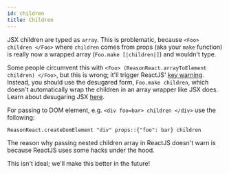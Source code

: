 ```yaml
---
id: children
title: Children
---
```


JSX children are typed as `array`. This is problematic, because `<Foo> children </Foo>` where `children` comes from props (aka your `make` function) is really now a wrapped array (`Foo.make [|children|]`) and wouldn't type.

Some people circumvent this with `<Foo> (ReasonReact.arrayToElement children) </Foo>`, but this is wrong; it'll trigger ReactJS' [key warning](https://facebook.github.io/react/docs/lists-and-keys.html#basic-list-component). Instead, you should use the desugared form, `Foo.make children`, which doesn't automatically wrap the children in an array wrapper like JSX does. Learn about desugaring JSX [here](jsx.md#capitalized).

For passing to DOM element, e.g. `<div foo=bar> children </div>` use the following:

```
ReasonReact.createDomElement "div" props::{"foo": bar} children
```

The reason why passing nested children array in ReactJS doesn't warn is because ReactJS uses some hacks under the hood.

This isn't ideal; we'll make this better in the future!
